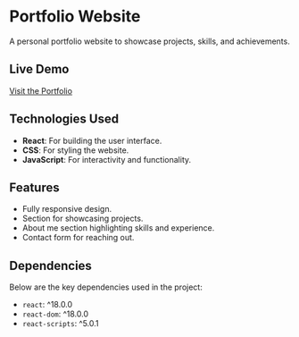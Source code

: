 # Portfolio Website

A personal portfolio website to showcase projects, skills, and achievements.

## Live Demo
[Visit the Portfolio](https://rakibgazi.netlify.app/)


## Technologies Used
- **React**: For building the user interface.
- **CSS**: For styling the website.
- **JavaScript**: For interactivity and functionality.

## Features
- Fully responsive design.
- Section for showcasing projects.
- About me section highlighting skills and experience.
- Contact form for reaching out.

## Dependencies
Below are the key dependencies used in the project:
- `react`: ^18.0.0
- `react-dom`: ^18.0.0
- `react-scripts`: ^5.0.1
